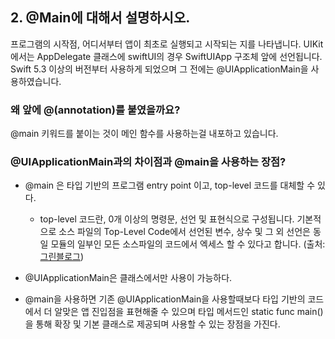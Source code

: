 ## 2. @Main에 대해서 설명하시오.
프로그램의 시작점, 어디서부터 앱이 최초로 실행되고 시작되는 지를 나타냅니다.
UIKit에서는 AppDelegate 클래스에 swiftUI의 경우 SwiftUIApp 구조체 앞에 선언됩니다.
Swift 5.3 이상의 버전부터 사용하게 되었으며 그 전에는 @UIApplicationMain을 사용하였습니다.

### 왜 앞에 @(annotation)를 붙였을까요?
@main 키워드를 붙이는 것이 메인 함수를 사용하는걸 내포하고 있습니다.

### @UIApplicationMain과의 차이점과 @main을 사용하는 장점?
- @main 은 타입 기반의 프로그램 entry point 이고, top-level 코드를 대체할 수 있다.
   - top-level 코드란, 0개 이상의 명령문, 선언 및 표현식으로 구성됩니다. 기본적으로 소스 파일의 Top-Level Code에서 선언된 변수, 상수 및 그 외 선언은 동일 모듈의 일부인 모든 소스파일의 코드에서 엑세스 할 수 있다고 합니다. (출처: [그린블로그](https://green1229.tistory.com/265))

- @UIApplicationMain은 클래스에서만 사용이 가능하다.
- @main을 사용하면 기존 @UIApplicationMain을 사용할때보다 타입 기반의 코드에서 더 알맞은 앱 진입점을 표현해줄 수 있으며 타입 메서드인 static func main()을 통해 확장 및 기본 클래스로 제공되며 사용할 수 있는 장점을 가진다.